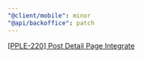 ```yaml
---
"@client/mobile": minor
"@api/backoffice": patch
---
```


[[PPLE-220] Post Detail Page Integrate](https://linear.app/snts/issue/PPLE-220/post-detail-page-integrate)
